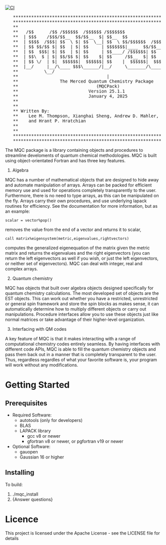 [![CI](https://github.com/leethomo86/mqcPack/actions/workflows/ci.yml/badge.svg)](https://github.com/leethomo86/mqcPack/actions/workflows/ci.yml)
<pre>
   **************************************************************************
   **************************************************************************
   **                                                                      **
   **   /$$      /$$ /$$$$$$  /$$$$$$ /$$$$$$$                  /$$        ** 
   **  | $$$    /$$$/$$__  $$/$$__  $| $$__  $$                | $$        **
   **  | $$$$  /$$$| $$  \ $| $$  \__| $$  \ $$/$$$$$$  /$$$$$$| $$   /$$  ** 
   **  | $$ $$/$$ $| $$  | $| $$     | $$$$$$$|____  $$/$$_____| $$  /$$/  **
   **  | $$  $$$| $| $$  | $| $$     | $$____/ /$$$$$$| $$     | $$$$$$/   **
   **  | $$\  $ | $| $$/$$ $| $$    $| $$     /$$__  $| $$     | $$_  $$   **
   **  | $$ \/  | $|  $$$$$$|  $$$$$$| $$    |  $$$$$$|  $$$$$$| $$ \  $$  **
   **  |__/     |__/\____ $$$\______/|__/     \_______/\_______|__/  \__/  **
   **          \__/                                                        **
   **                                  |                                   **
   **                The Merced Quantum Chemistry Package                  **
   **                              (MQCPack)                               **
   **                           Version 25.1.1                             **
   **                           January 4, 2025                            **
   **                                                                      **
   **                                                                      **
   ** Written By:                                                          **
   **    Lee M. Thompson, Xianghai Sheng, Andrew D. Mahler, Dave Mullally  **
   **    and Hrant P. Hratchian                                            **
   **                                                                      **
   **                                                                      **
   **************************************************************************
   **************************************************************************
</pre>                                                                      

The MQC package is a library containing objects and procedures to streamline develoments 
of quantum chemical methodologies. MQC is built using object-orientated Fortran and has 
three key features.  

1. Algebra

MQC has a number of mathematical objects that are designed to hide away and automate 
manipulation of arrays. Arrays can be packed for efficient memory use and used for 
operations completely transparently to the user. Furthermore, there is no need to type 
arrays, as this can be manipulated on the fly. Arrays carry their own procedures, and 
use underlying lapack routines for efficiency. See the documentation for more 
information, but as an example: 

	scalar = vector%pop()   
	
removes the value from the end of a vector and returns it to scalar,  

	call matrix%eigensystem(metric,eigenvalues,rightvectors)  
	
computes the generalized eigenequation of the matrix given the metric matrix and returns 
the eigenvalues and the right eigenvectors (you can return the left eigenvectors as well 
if you wish, or just the left eigenvectors, or neither set of eigenvectors). MQC can 
deal with integer, real and complex arrays. 

2. Quantum chemistry 

MQC has objects that built over algebra objects designed specifically for quantum 
chemistry calculations. The most developed set of objects are the EST objects. This can 
work out whether you have a restricted, unrestricted or general spin framework and store 
the spin blocks as makes sense, it can automatically determine how to multiply different 
objects or carry out manipulations. Procedure interfaces allow you to use these objects 
just like normal matrices or take advantage of their higher-level organization.  

3. Interfacing with QM codes

A key feature of MQC is that it makes interacting with a range of computational 
chemistry codes entirely seamless. By having interfaces with different code APIs, MQC is 
able to fill the quantum chemistry objects and pass them back out in a manner that is 
completely transparent to the user. Thus, regardless regardles of what your favorite 
software is, your program will work without any modifications. 
 
# Getting Started

## Prerequisites
  + Required Software:
	 - autotools (only for developers)
	 - BLAS
	 - LAPACK library
         - gcc v8 or newer
         - gfortran v8 or newer, or pgfortran v19 or newer
  + Optional Software:
	 - gauopen
	 - Gaussian 16 or higher

## Installing

  To build:
   1. ./mqc_install
   1. {Answer questions}

# Licence
  This project is licensed under the Apache License - see the LICENSE file for details

